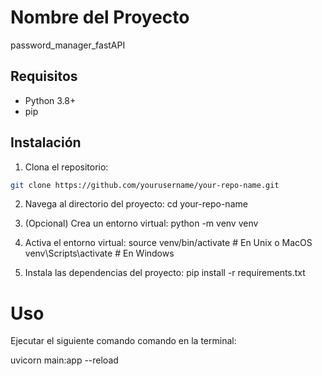 # Nombre del Proyecto
password_manager_fastAPI

## Requisitos
- Python 3.8+
- pip

## Instalación

1. Clona el repositorio:

```bash
git clone https://github.com/yourusername/your-repo-name.git
```

2. Navega al directorio del proyecto:
   cd your-repo-name
   
4. (Opcional) Crea un entorno virtual:
   python -m venv venv
  
6. Activa el entorno virtual:
   source venv/bin/activate  # En Unix o MacOS
   venv\Scripts\activate     # En Windows
   
8. Instala las dependencias del proyecto:
   pip install -r requirements.txt

# Uso
Ejecutar el siguiente comando comando en la terminal:

uvicorn main:app --reload
